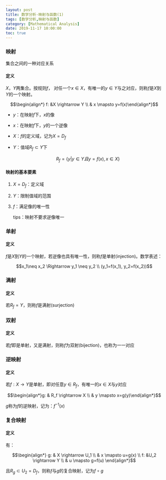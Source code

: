 ```yaml
---
layout: post
title: 数学分析-映射与函数(1)
tags: [数学分析,映射与函数]
category: [Mathematical Analysis]
date: 2019-11-17 10:00:00
toc: true
---
```




### 映射

集合之间的一种对应关系

#### 定义

$X$，$Y$两集合。按规则$f$， 对任一个$x\in X$，有唯一的$y\in Y$与之对应，则称$f$是$X$到$Y$的一个映射。

$$\begin{align*} f: &X \rightarrow Y \\ & x \mapsto y=f(x)\end{align*}$$

- $y$：在映射$f$下，$x$的像

- $x$：在映射$f$下，$y$的一个逆像

- $X$：$f$的定义域，记为$X=D_f$

- $Y$：值域$R_f\subset Y$下

  $$R_f=\lbrace y \vert y\in Y 且 y=f(x), x\in X \rbrace$$

#### 映射的基本要素

1. $X=D_f$：定义域

2. $Y$：限制值域的范围

3. $f$：满足像的唯一性

   tips：映射不要求逆像唯一

### 单射

#### 定义

$f$是$X$到$Y$的一个映射，若逆像也具有唯一性，则称$f$是单射(injection)。数学表述：

$$x_1\neq x_2 \Rightarrow y_1 \neq y_2 \\ (y_1=f(x_1), y_2=f(x_2))$$

### 满射

#### 定义

若$R_f=Y$，则称$f$是满射(surjection)

### 双射

#### 定义

若$f$即是单射，又是满射，则称$f$为双射(bijection)，也称为一一对应

### 逆映射

#### 定义 

若$f: X \rightarrow Y$是单射，即对任意$y\in R_f$，有唯一的$x\in X$与$y$对应

$$\begin{align*}g: & R_f \rightarrow X \\ & y \mapsto x=g(y)\end{align*}$$

$g$称为$f$的逆映射，记为：$f^{-1}(x)$

### 复合映射

#### 定义

有：

 $$\begin{align*} g: & X \rightarrow U_1 \\ & x \mapsto u=g(x) \\ f: &U_2 \rightarrow Y \\ & u \mapsto g=f(u) \end{align*}$$

且$R_g\subset U_2 = D_f$，则称$f$与$g$的复合映射，记为$f\circ g$

